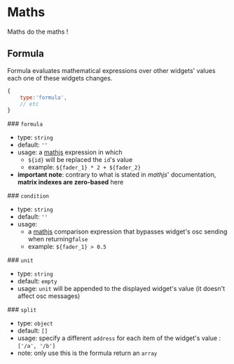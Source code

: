 # Maths

Maths do the maths !



## Formula

Formula evaluates mathematical expressions over other widgets' values each one of these widgets changes.

```js
{
    type:'formula',
    // etc
}
```


### `formula`
- type: `string`
- default: `''`
- usage: a [mathjs](http://mathjs.org/docs/expressions/syntax.html) expression in which
    - `${id}` will be replaced the `id`'s value  
    - example: `${fader_1} * 2 + ${fader_2}`
- **important note**: contrary to what is stated in *mathjs*' documentation, **matrix indexes are zero-based** here

### `condition`
- type: `string`
- default: `''`
- usage:
    - a [mathjs](http://mathjs.org/docs/expressions/syntax.html) comparison expression that bypasses widget's osc sending when returning`false`
    - example: `${fader_1} > 0.5`

### `unit`
- type: `string`
- default: `empty`
- usage: `unit` will be appended to the displayed widget's value (it doesn't affect osc messages)

### `split`
- type: `object`
- default: `[]`
- usage: specify a different `address` for each item of the widget's value : `['/a', '/b']`
- note: only use this is the formula return an `array`
